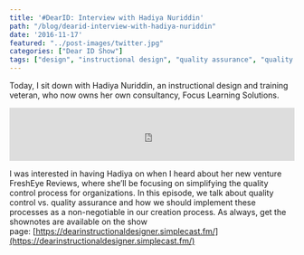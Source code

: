 ```yaml
---
title: '#DearID: Interview with Hadiya Nuriddin'
path: "/blog/dearid-interview-with-hadiya-nuriddin"
date: '2016-11-17'
featured: "../post-images/twitter.jpg"
categories: ["Dear ID Show"]
tags: ["design", "instructional design", "quality assurance", "quality control", "review"]
---
```


Today, I sit down with Hadiya Nuriddin, an instructional design and training veteran, who now owns her own consultancy, Focus Learning Solutions.

<iframe src="https://simplecast.com/e/49389?style=medium-light" width="100%" height="94px" frameborder="0" scrolling="no" seamless=""></iframe>

I was interested in having Hadiya on when I heard about her new venture FreshEye Reviews, where she’ll be focusing on simplifying the quality control process for organizations. In this episode, we talk about quality control vs. quality assurance and how we should implement these processes as a non-negotiable in our creation process. As always, get the shownotes are available on the show page: [https://dearinstructionaldesigner.simplecast.fm/](https://dearinstructionaldesigner.simplecast.fm/)
